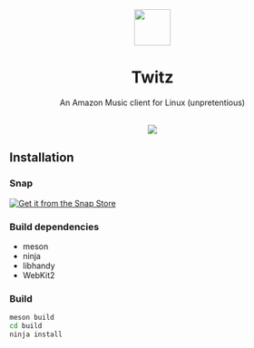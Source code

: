 <div align="center">
  <img src="https://raw.githubusercontent.com/mirkobrombin/Twitz/master/data/pm.mirko.Twitz.svg" width="64">
  <h1 align="center">Twitz</h1>
  <p align="center">An Amazon Music client for Linux (unpretentious)</p>
</div>

<br />

<div align="center">
    <img  src="https://raw.githubusercontent.com/mirkobrombin/Twitz/main/data/screenshot.png">
</div>

## Installation

### Snap
[![Get it from the Snap Store](https://snapcraft.io/static/images/badges/en/snap-store-black.svg)](https://snapcraft.io/twitz)

### Build dependencies
- meson
- ninja
- libhandy
- WebKit2

### Build
```bash
meson build
cd build
ninja install
```
